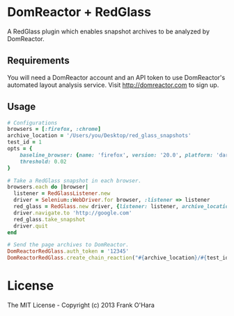 # DomReactor + RedGlass

A RedGlass plugin which enables snapshot archives to be analyzed by DomReactor.

## Requirements

You will need a DomReactor account and an API token to use DomReactor's automated layout analysis service.  Visit http://domreactor.com to sign up.

## Usage

```ruby
# Configurations
browsers = [:firefox, :chrome]
archive_location = '/Users/you/Desktop/red_glass_snapshots'
test_id = 1
opts = {
    baseline_browser: {name: 'firefox', version: '20.0', platform: 'darwin'},
    threshold: 0.02
}

# Take a RedGlass snapshot in each browser.
browsers.each do |browser|
  listener = RedGlassListener.new
  driver = Selenium::WebDriver.for browser, :listener => listener
  red_glass = RedGlass.new driver, {listener: listener, archive_location: archive_location, test_id: test_id}
  driver.navigate.to 'http://google.com'
  red_glass.take_snapshot
  driver.quit
end

# Send the page archives to DomReactor.
DomReactorRedGlass.auth_token = '12345'
DomReactorRedGlass.create_chain_reaction("#{archive_location}/#{test_id}", opts)
```

# License

The MIT License - Copyright (c) 2013 Frank O'Hara
